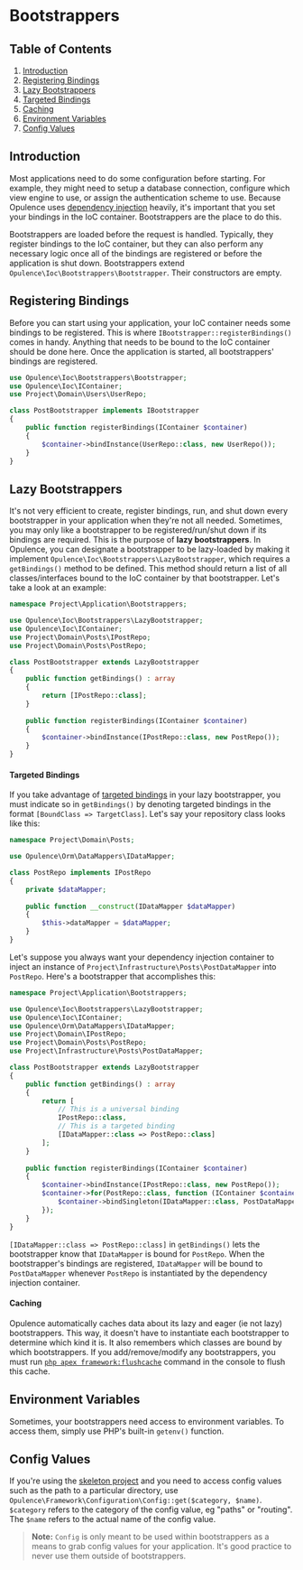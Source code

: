 # Bootstrappers

## Table of Contents
1. [Introduction](#introduction)
2. [Registering Bindings](#registering-bindings)
3. [Lazy Bootstrappers](#lazy-bootstrappers)
  1. [Targeted Bindings](#targeted-bindings)
  2. [Caching](#bootstrapper-caching)
4. [Environment Variables](#environment-variables)
5. [Config Values](#config-values)

<h2 id="introduction">Introduction</h2>

Most applications need to do some configuration before starting.  For example, they might need to setup a database connection, configure which view engine to use, or assign the authentication scheme to use.  Because Opulence uses [dependency injection](ioc-container) heavily, it's important that you set your bindings in the IoC container.  Bootstrappers are the place to do this.
  
Bootstrappers are loaded before the request is handled.  Typically, they register bindings to the IoC container, but they can also perform any necessary logic once all of the bindings are registered or before the application is shut down.  Bootstrappers extend `Opulence\Ioc\Bootstrappers\Bootstrapper`.  Their constructors are empty.

<h2 id="registering-bindings">Registering Bindings</h2>

Before you can start using your application, your IoC container needs some bindings to be registered.  This is where `IBootstrapper::registerBindings()` comes in handy.  Anything that needs to be bound to the IoC container should be done here.  Once the application is started, all bootstrappers' bindings are registered.

```php
use Opulence\Ioc\Bootstrappers\Bootstrapper;
use Opulence\Ioc\IContainer;
use Project\Domain\Users\UserRepo;

class PostBootstrapper implements IBootstrapper
{
    public function registerBindings(IContainer $container)
    {
        $container->bindInstance(UserRepo::class, new UserRepo());
    }
}
```

<h2 id="lazy-bootstrappers">Lazy Bootstrappers</h2>

It's not very efficient to create, register bindings, run, and shut down every bootstrapper in your application when they're not all needed.  Sometimes, you may only like a bootstrapper to be registered/run/shut down if its bindings are required.  This is the purpose of **lazy bootstrappers**.  In Opulence, you can designate a bootstrapper to be lazy-loaded by making it implement `Opulence\Ioc\Bootstrappers\LazyBootstrapper`, which requires a `getBindings()` method to be defined.  This method should return a list of all classes/interfaces bound to the IoC container by that bootstrapper.  Let's take a look at an example:

```php
namespace Project\Application\Bootstrappers;

use Opulence\Ioc\Bootstrappers\LazyBootstrapper;
use Opulence\Ioc\IContainer;
use Project\Domain\Posts\IPostRepo;
use Project\Domain\Posts\PostRepo;

class PostBootstrapper extends LazyBootstrapper
{
    public function getBindings() : array
    {
        return [IPostRepo::class];
    }
    
    public function registerBindings(IContainer $container)
    {
        $container->bindInstance(IPostRepo::class, new PostRepo());
    }
}
```

<h4 id="targeted-bindings">Targeted Bindings</h4>

If you take advantage of [targeted bindings](ioc-container#targeting) in your lazy bootstrapper, you must indicate so in `getBindings()` by denoting targeted bindings in the format `[BoundClass => TargetClass]`.  Let's say your repository class looks like this:

```php
namespace Project\Domain\Posts;

use Opulence\Orm\DataMappers\IDataMapper;

class PostRepo implements IPostRepo
{
    private $dataMapper;
    
    public function __construct(IDataMapper $dataMapper)
    {
        $this->dataMapper = $dataMapper;
    }
}
```

Let's suppose you always want your dependency injection container to inject an instance of `Project\Infrastructure\Posts\PostDataMapper` into `PostRepo`.  Here's a bootstrapper that accomplishes this:

```php
namespace Project\Application\Bootstrappers;

use Opulence\Ioc\Bootstrappers\LazyBootstrapper;
use Opulence\Ioc\IContainer;
use Opulence\Orm\DataMappers\IDataMapper;
use Project\Domain\IPostRepo;
use Project\Domain\Posts\PostRepo;
use Project\Infrastructure\Posts\PostDataMapper;

class PostBootstrapper extends LazyBootstrapper
{
    public function getBindings() : array
    {
        return [
            // This is a universal binding
            IPostRepo::class,            
            // This is a targeted binding
            [IDataMapper::class => PostRepo::class]
        ];
    }
    
    public function registerBindings(IContainer $container)
    {
        $container->bindInstance(IPostRepo::class, new PostRepo());
        $container->for(PostRepo::class, function (IContainer $container) {
            $container->bindSingleton(IDataMapper::class, PostDataMapper::class);
        });
    }
}
```

`[IDataMapper::class => PostRepo::class]` in `getBindings()` lets the bootstrapper know that `IDataMapper` is bound for `PostRepo`.  When the bootstrapper's bindings are registered, `IDataMapper` will be bound to `PostDataMapper` whenever `PostRepo` is instantiated by the dependency injection container.

<h4 id="bootstrapper-caching">Caching</h4>

Opulence automatically caches data about its lazy and eager (ie not lazy) bootstrappers.  This way, it doesn't have to instantiate each bootstrapper to determine which kind it is.  It also remembers which classes are bound by which bootstrappers.  If you add/remove/modify any bootstrappers, you must run [`php apex framework:flushcache`](console-basics#frameworkflushcache) command in the console to flush this cache.

<h2 id="environment-variables">Environment Variables</h2>

Sometimes, your bootstrappers need access to environment variables.  To access them, simply use PHP's built-in `getenv()` function.

<h2 id="config-values">Config Values</h2>

If you're using the <a href="https://github.com/opulencephp/Project" target="_blank">skeleton project</a> and you need to access config values such as the path to a particular directory, use `Opulence\Framework\Configuration\Config::get($category, $name)`.  `$category` refers to the category of the config value, eg "paths" or "routing".  The `$name` refers to the actual name of the config value.

> **Note:** `Config` is only meant to be used within bootstrappers as a means to grab config values for your application.  It's good practice to never use them outside of bootstrappers.
